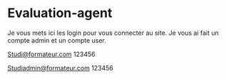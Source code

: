 # Evaluation-agent
Je vous mets ici les login pour vous connecter au site. Je vous ai fait un compte admin et un compte user.

Studi@formateur.com
123456

Studiadmin@formateur.com
123456
